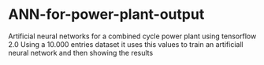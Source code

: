 # ANN-for-power-plant-output
Artificial neural networks for a combined cycle power plant using tensorflow 2.0
Using a 10.000 entries dataset it uses this values to train an artificiall neural network and then showing the results
